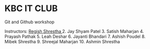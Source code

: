 # KBC IT CLUB
Git and Github workshop

Instructors:
<a href="https://github.com/RegishShrestha"> Regish Shrestha <a>
2. Jay Shyam Patel 
3. Satish Maharjan 
4. Prayash Pathak 
5. Leah Deshar 
6. Jayanti Bhandari 
7. Ashish Poudel 
8. Mibek Shrestha 
9. Shreejal Maharjan 
10. Ashmin Shrestha 
